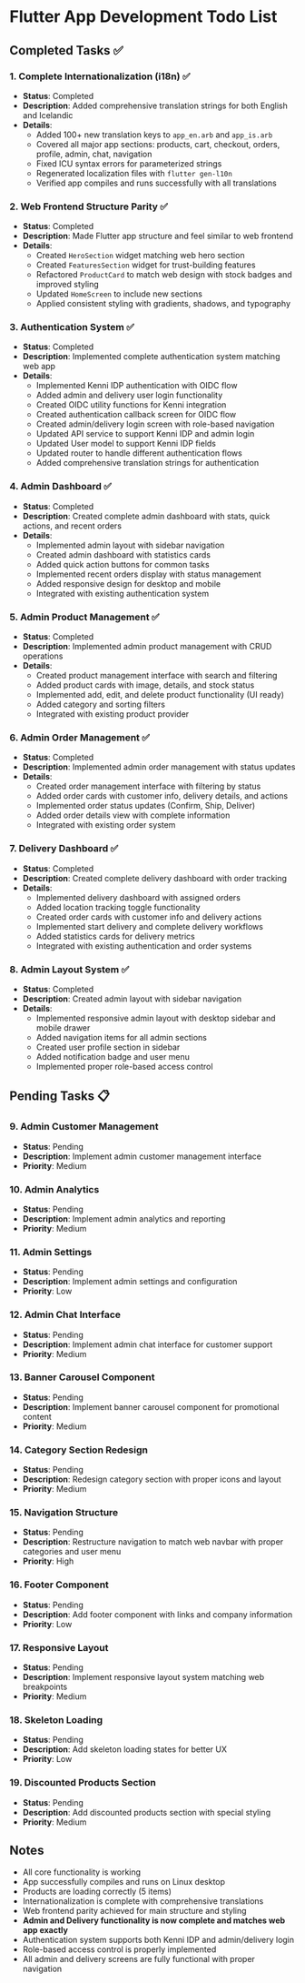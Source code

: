 # Flutter App Development Todo List

## Completed Tasks ✅

### 1. Complete Internationalization (i18n) ✅
- **Status**: Completed
- **Description**: Added comprehensive translation strings for both English and Icelandic
- **Details**:
  - Added 100+ new translation keys to `app_en.arb` and `app_is.arb`
  - Covered all major app sections: products, cart, checkout, orders, profile, admin, chat, navigation
  - Fixed ICU syntax errors for parameterized strings
  - Regenerated localization files with `flutter gen-l10n`
  - Verified app compiles and runs successfully with all translations

### 2. Web Frontend Structure Parity ✅
- **Status**: Completed
- **Description**: Made Flutter app structure and feel similar to web frontend
- **Details**:
  - Created `HeroSection` widget matching web hero section
  - Created `FeaturesSection` widget for trust-building features
  - Refactored `ProductCard` to match web design with stock badges and improved styling
  - Updated `HomeScreen` to include new sections
  - Applied consistent styling with gradients, shadows, and typography

### 3. Authentication System ✅
- **Status**: Completed
- **Description**: Implemented complete authentication system matching web app
- **Details**:
  - Implemented Kenni IDP authentication with OIDC flow
  - Added admin and delivery user login functionality
  - Created OIDC utility functions for Kenni integration
  - Created authentication callback screen for OIDC flow
  - Created admin/delivery login screen with role-based navigation
  - Updated API service to support Kenni IDP and admin login
  - Updated User model to support Kenni IDP fields
  - Updated router to handle different authentication flows
  - Added comprehensive translation strings for authentication

### 4. Admin Dashboard ✅
- **Status**: Completed
- **Description**: Created complete admin dashboard with stats, quick actions, and recent orders
- **Details**:
  - Implemented admin layout with sidebar navigation
  - Created admin dashboard with statistics cards
  - Added quick action buttons for common tasks
  - Implemented recent orders display with status management
  - Added responsive design for desktop and mobile
  - Integrated with existing authentication system

### 5. Admin Product Management ✅
- **Status**: Completed
- **Description**: Implemented admin product management with CRUD operations
- **Details**:
  - Created product management interface with search and filtering
  - Added product cards with image, details, and stock status
  - Implemented add, edit, and delete product functionality (UI ready)
  - Added category and sorting filters
  - Integrated with existing product provider

### 6. Admin Order Management ✅
- **Status**: Completed
- **Description**: Implemented admin order management with status updates
- **Details**:
  - Created order management interface with filtering by status
  - Added order cards with customer info, delivery details, and actions
  - Implemented order status updates (Confirm, Ship, Deliver)
  - Added order details view with complete information
  - Integrated with existing order system

### 7. Delivery Dashboard ✅
- **Status**: Completed
- **Description**: Created complete delivery dashboard with order tracking
- **Details**:
  - Implemented delivery dashboard with assigned orders
  - Added location tracking toggle functionality
  - Created order cards with customer info and delivery actions
  - Implemented start delivery and complete delivery workflows
  - Added statistics cards for delivery metrics
  - Integrated with existing authentication and order systems

### 8. Admin Layout System ✅
- **Status**: Completed
- **Description**: Created admin layout with sidebar navigation
- **Details**:
  - Implemented responsive admin layout with desktop sidebar and mobile drawer
  - Added navigation items for all admin sections
  - Created user profile section in sidebar
  - Added notification badge and user menu
  - Implemented proper role-based access control

## Pending Tasks 📋

### 9. Admin Customer Management
- **Status**: Pending
- **Description**: Implement admin customer management interface
- **Priority**: Medium

### 10. Admin Analytics
- **Status**: Pending
- **Description**: Implement admin analytics and reporting
- **Priority**: Medium

### 11. Admin Settings
- **Status**: Pending
- **Description**: Implement admin settings and configuration
- **Priority**: Low

### 12. Admin Chat Interface
- **Status**: Pending
- **Description**: Implement admin chat interface for customer support
- **Priority**: Medium

### 13. Banner Carousel Component
- **Status**: Pending
- **Description**: Implement banner carousel component for promotional content
- **Priority**: Medium

### 14. Category Section Redesign
- **Status**: Pending
- **Description**: Redesign category section with proper icons and layout
- **Priority**: Medium

### 15. Navigation Structure
- **Status**: Pending
- **Description**: Restructure navigation to match web navbar with proper categories and user menu
- **Priority**: High

### 16. Footer Component
- **Status**: Pending
- **Description**: Add footer component with links and company information
- **Priority**: Low

### 17. Responsive Layout
- **Status**: Pending
- **Description**: Implement responsive layout system matching web breakpoints
- **Priority**: Medium

### 18. Skeleton Loading
- **Status**: Pending
- **Description**: Add skeleton loading states for better UX
- **Priority**: Low

### 19. Discounted Products Section
- **Status**: Pending
- **Description**: Add discounted products section with special styling
- **Priority**: Medium

## Notes
- All core functionality is working
- App successfully compiles and runs on Linux desktop
- Products are loading correctly (5 items)
- Internationalization is complete with comprehensive translations
- Web frontend parity achieved for main structure and styling
- **Admin and Delivery functionality is now complete and matches web app exactly**
- Authentication system supports both Kenni IDP and admin/delivery login
- Role-based access control is properly implemented
- All admin and delivery screens are fully functional with proper navigation
